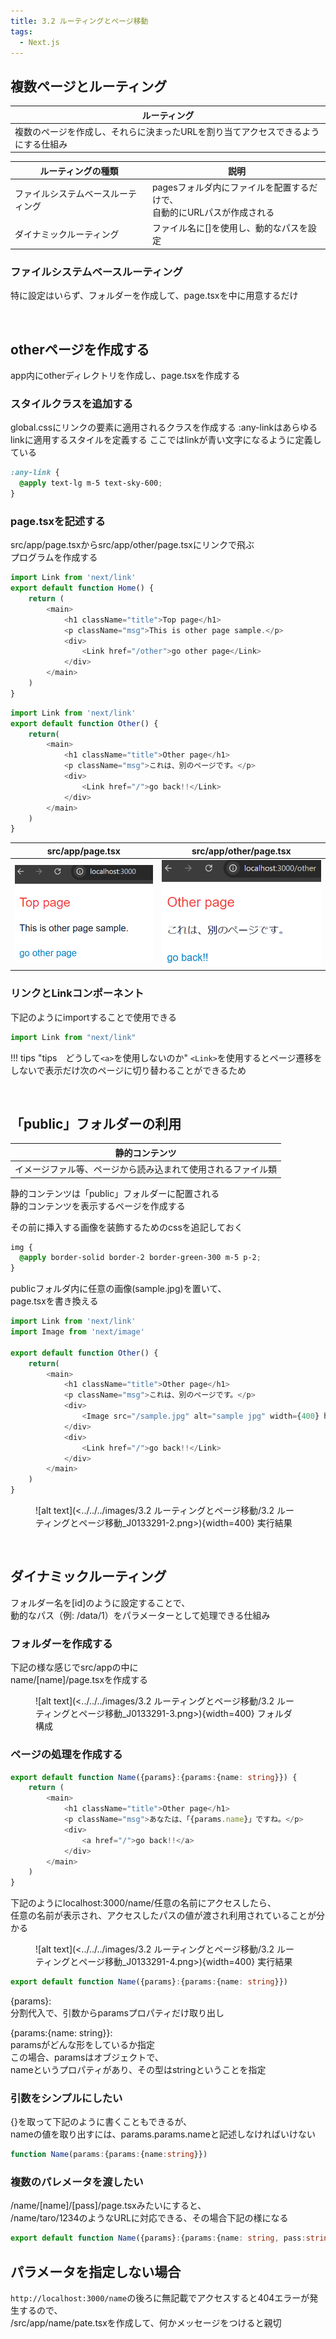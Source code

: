 ```yaml
---
title: 3.2 ルーティングとページ移動
tags:
  - Next.js
---
```


## 複数ページとルーティング

|ルーティング|
|---|
|複数のページを作成し、それらに決まったURLを割り当てアクセスできるようにする仕組み|

|ルーティングの種類|説明|
|---|---|
|ファイルシステムベースルーティング|pagesフォルダ内にファイルを配置するだけで、<br>自動的にURLパスが作成される|
|ダイナミックルーティング|ファイル名に[]を使用し、動的なパスを設定|

### ファイルシステムベースルーティング

特に設定はいらず、フォルダーを作成して、page.tsxを中に用意するだけ

<br>

## otherページを作成する

app内にotherディレクトリを作成し、page.tsxを作成する

### スタイルクラスを追加する

global.cssにリンクの要素に適用されるクラスを作成する
:any-linkはあらゆるlinkに適用するスタイルを定義する
ここではlinkが青い文字になるように定義している

```css title="src/app/global.css"
:any-link {
  @apply text-lg m-5 text-sky-600;
}
```

### page.tsxを記述する

src/app/page.tsxからsrc/app/other/page.tsxにリンクで飛ぶ  
プログラムを作成する

```typescript title="src/app/page.tsx"
import Link from 'next/link'
export default function Home() {
    return (
        <main>
            <h1 className="title">Top page</h1>
            <p className="msg">This is other page sample.</p>
            <div>
                <Link href="/other">go other page</Link>
            </div>
        </main>
    )
}
```

```typescript title="src/app/other/page.tsx"
import Link from 'next/link'
export default function Other() {
    return(
        <main>
            <h1 className="title">Other page</h1>
            <p className="msg">これは、別のページです。</p>
            <div>
                <Link href="/">go back!!</Link>
            </div>
        </main>
    )
}
```

|src/app/page.tsx|src/app/other/page.tsx|
|---|---|
|![alt text](<../../../images/3.2 ルーティングとページ移動/3.2 ルーティングとページ移動_J0133291.png>)|![alt text](<../../../images/3.2 ルーティングとページ移動/3.2 ルーティングとページ移動_J0133291-1.png>)|

### リンクとLinkコンポーネント

下記のようにimportすることで使用できる

```typescript title="Linkコンポーネントの使用方法"
import Link from "next/link"
```

!!! tips "tips　どうして`<a>`を使用しないのか"
    `<Link>`を使用するとページ遷移をしないで表示だけ次のページに切り替わることができるため

<br>

## 「public」フォルダーの利用

|静的コンテンツ|
|---|
|イメージファル等、ページから読み込まれて使用されるファイル類  |

静的コンテンツは「public」フォルダーに配置される  
静的コンテンツを表示するページを作成する  

その前に挿入する画像を装飾するためのcssを追記しておく

```css title="src/app/global.css 画像の装飾"
img {
  @apply border-solid border-2 border-green-300 m-5 p-2;
}
```

publicフォルダ内に任意の画像(sample.jpg)を置いて、  
page.tsxを書き換える

```typescript title="src/app/other/page.tsx public内の画像を表示"
import Link from 'next/link'
import Image from 'next/image'

export default function Other() {
    return(
        <main>
            <h1 className="title">Other page</h1>
            <p className="msg">これは、別のページです。</p>
            <div>
                <Image src="/sample.jpg" alt="sample jpg" width={400} height={200}/>
            </div>
            <div>
                <Link href="/">go back!!</Link>
            </div>
        </main>
    )
}
```
<figure markdown="span">
  ![alt text](<../../../images/3.2 ルーティングとページ移動/3.2 ルーティングとページ移動_J0133291-2.png>){width=400}
  <figconfig>実行結果</figconfig>
</figure>

<br>

## ダイナミックルーティング

フォルダー名を[id]のように設定することで、  
動的なパス（例: /data/1）をパラメーターとして処理できる仕組み

### フォルダーを作成する

下記の様な感じでsrc/appの中に  
name/[name]/page.tsxを作成する

<figure markdown="span">
  ![alt text](<../../../images/3.2 ルーティングとページ移動/3.2 ルーティングとページ移動_J0133291-3.png>){width=400}
  <figconfig>フォルダ構成</figconfig>
</figure>

### ページの処理を作成する

```typescript title="src/app/name/[name]/page.tsx "
export default function Name({params}:{params:{name: string}}) {
    return (
        <main>
            <h1 className="title">Other page</h1>
            <p className="msg">あなたは、「{params.name}」ですね。</p>
            <div>
                <a href="/">go back!!</a>
            </div>
        </main>
    )
}
```

下記のようにlocalhost:3000/name/任意の名前にアクセスしたら、  
任意の名前が表示され、アクセスしたパスの値が渡され利用されていることが分かる

<figure markdown="span">
  ![alt text](<../../../images/3.2 ルーティングとページ移動/3.2 ルーティングとページ移動_J0133291-4.png>){width=400}
  <figconfig>実行結果</figconfig>
</figure>

```typescript title="解説"
export default function Name({params}:{params:{name: string}})
```

{params}:  
分割代入で、引数からparamsプロパティだけ取り出し

{params:{name: string}}:  
paramsがどんな形をしているか指定  
この場合、paramsはオブジェクトで、  
nameというプロパティがあり、その型はstringということを指定  

### 引数をシンプルにしたい
{}を取って下記のように書くこともできるが、  
nameの値を取り出すには、params.params.nameと記述しなければいけない

```typescript title="引数をシンプルにするために{}の省略"
function Name(params:{params:{name:string}})
```
### 複数のパレメータを渡したい
/name/[name]/[pass]/page.tsxみたいにすると、  
/name/taro/1234のようなURLに対応できる、その場合下記の様になる

``` typescript title="/src/app/name/[name]/[pass]/page.tsx 複数パラメータの使用方法"
export default function Name({params}:{params:{name: string, pass:string}})
```

## パラメータを指定しない場合

`http://localhost:3000/name`の後ろに無記載でアクセスすると404エラーが発生するので、  
/src/app/name/pate.tsxを作成して、何かメッセージをつけると親切